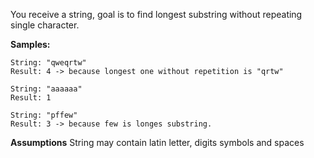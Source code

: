 You receive a string, goal is to find longest substring without repeating single character.

**Samples:**
```
String: "qweqrtw"
Result: 4 -> because longest one without repetition is "qrtw"
```
```
String: "aaaaaa"
Result: 1
```
```
String: "pffew"
Result: 3 -> because few is longes substring. 
```

**Assumptions**
String may contain latin letter, digits symbols and spaces
